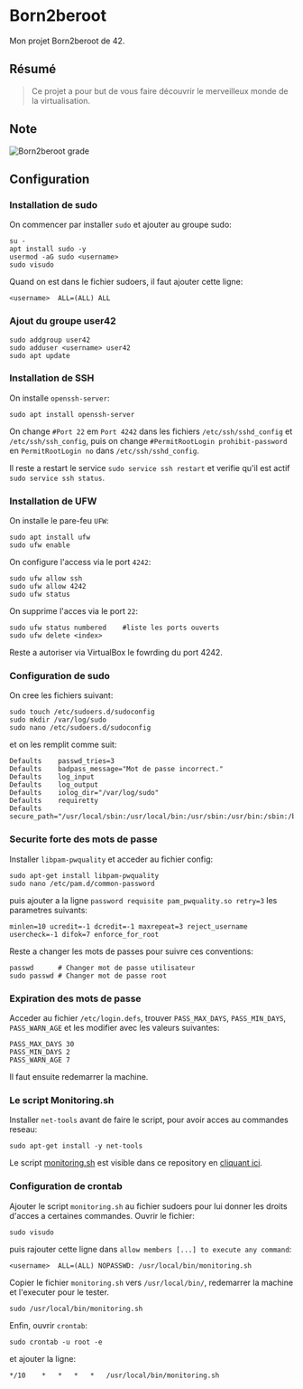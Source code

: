# Born2beroot
Mon projet Born2beroot de 42.

## Résumé
> Ce projet a pour but de vous faire découvrir le merveilleux monde de la virtualisation.

## Note
![Born2beroot grade](https://badge42.herokuapp.com/api/project/acoezard/Born2beroot)

## Configuration
### Installation de sudo

On commencer par installer `sudo` et ajouter <username>
au groupe sudo:

```console
su -
apt install sudo -y
usermod -aG sudo <username>
sudo visudo
```

Quand on est dans le fichier sudoers,
il faut ajouter cette ligne:
```
<username>	ALL=(ALL) ALL
```

### Ajout du groupe user42

```console
sudo addgroup user42
sudo adduser <username> user42
sudo apt update
```

### Installation de SSH

On installe `openssh-server`:
```console
sudo apt install openssh-server
```

On change `#Port 22` em `Port 4242` dans les fichiers `/etc/ssh/sshd_config` et `/etc/ssh/ssh_config`, puis on change `#PermitRootLogin prohibit-password` en `PermitRootLogin no` dans `/etc/ssh/sshd_config`.

Il reste a restart le service `sudo service ssh restart` et verifie qu'il est actif `sudo service ssh status`.

### Installation de UFW

On installe le pare-feu `UFW`:
```console
sudo apt install ufw
sudo ufw enable
```

On configure l'access via le port `4242`:
```console
sudo ufw allow ssh
sudo ufw allow 4242
sudo ufw status
```

On supprime l'acces via le port `22`:
```console
sudo ufw status numbered	#liste les ports ouverts
sudo ufw delete <index>
```

Reste a autoriser via VirtualBox le fowrding du port 4242.

### Configuration de sudo

On cree les fichiers suivant:
```console
sudo touch /etc/sudoers.d/sudoconfig
sudo mkdir /var/log/sudo
sudo nano /etc/sudoers.d/sudoconfig
```

et on les remplit comme suit:
```
Defaults	passwd_tries=3
Defaults	badpass_message="Mot de passe incorrect."
Defaults	log_input
Defaults	log_output
Defaults	iolog_dir="/var/log/sudo"
Defaults	requiretty
Defaults	secure_path="/usr/local/sbin:/usr/local/bin:/usr/sbin:/usr/bin:/sbin:/bin:/snap/bin"
```

### Securite forte des mots de passe

Installer `libpam-pwquality` et acceder au fichier config:
```console
sudo apt-get install libpam-pwquality
sudo nano /etc/pam.d/common-password
```

puis ajouter a la ligne `password requisite pam_pwquality.so retry=3` les parametres suivants:
```
minlen=10 ucredit=-1 dcredit=-1 maxrepeat=3 reject_username usercheck=-1 difok=7 enforce_for_root
```

Reste a changer les mots de passes pour suivre ces conventions:
```console
passwd		# Changer mot de passe utilisateur
sudo passwd	# Changer mot de passe root
```

### Expiration des mots de passe

Acceder au fichier `/etc/login.defs`, trouver `PASS_MAX_DAYS`, `PASS_MIN_DAYS`, `PASS_WARN_AGE` et les modifier avec les valeurs suivantes:
```console
PASS_MAX_DAYS 30
PASS_MIN_DAYS 2
PASS_WARN_AGE 7
```
Il faut ensuite redemarrer la machine.

### Le script Monitoring.sh

Installer `net-tools` avant de faire le script, pour avoir acces au commandes reseau:
```console
sudo apt-get install -y net-tools
```

Le script [monitoring.sh](../monitoring.sh) est visible dans ce repository en [cliquant ici](./monitoring.sh).

### Configuration de crontab

Ajouter le script `monitoring.sh` au fichier sudoers pour lui donner les droits d'acces a certaines commandes. Ouvrir le fichier:
```console
sudo visudo
```

puis rajouter cette ligne dans `allow members [...] to execute any command`:
```console
<username>	ALL=(ALL) NOPASSWD: /usr/local/bin/monitoring.sh
```

Copier le fichier `monitoring.sh` vers `/usr/local/bin/`, redemarrer la machine et l'executer pour le tester.
```console
sudo /usr/local/bin/monitoring.sh
```

Enfin, ouvrir `crontab`:
```console
sudo crontab -u root -e
```

et ajouter la ligne:
```
*/10	*	*	*	*	/usr/local/bin/monitoring.sh
```

